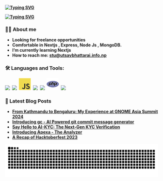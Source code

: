 <b>

<p align="center">

[![Typing SVG](https://readme-typing-svg.demolab.com?font=Fira+Code&size=25&pause=&color=E9E9E9&center=true&vCenter=true&width=1040&repeat=false&height=35&lines=Hello+%F0%9F%91%8B+I'm+Utsav+Bhattarai)](https://git.io/typing-svg) 
	
[![Typing SVG](https://readme-typing-svg.demolab.com?font=Fira+Code&size=25&pause=&color=7cebf5&center=true&vCenter=true&width=1040&height=35&lines=Full+Stack+Developer;Blogger;Student)](https://git.io/typing-svg)
	
</p>


 <!-- <a href="https://app.daily.dev/Utsav"><img align="right" src="https://api.daily.dev/devcards/3c54f7fc9fb04cb6a371de8eb8988886.png?r=q4q" width="200" alt="Utsav bhattarai's Dev Card"/></a> -->
### 👨‍💻 About me

- Looking for freelance opportunities
- Comfortable in Nextjs , Express, Node Js , MongoDB.
- I’m currently learning Nextjs
- How to reach me: stu@utsavbhattarai.info.np <br>

	
### 🛠 Languages and Tools:

<span><img src="https://cdn.jsdelivr.net/gh/devicons/devicon@latest/icons/html5/html5-plain.svg" width="40px"></span>&nbsp;
<span><img src="https://cdn.jsdelivr.net/gh/devicons/devicon@latest/icons/css3/css3-plain.svg" width="40px"></span>&nbsp;
<span><img src="https://raw.githubusercontent.com/devicons/devicon/master/icons/javascript/javascript-original.svg" width="40px"></span>&nbsp;
<span><img src="https://cdn.jsdelivr.net/gh/devicons/devicon@latest/icons/react/react-original.svg" width="40px"></span>&nbsp;
<span><img src="https://cdn.jsdelivr.net/gh/devicons/devicon@latest/icons/nodejs/nodejs-plain.svg" width="40px"></span>&nbsp;
<span><img src="https://raw.githubusercontent.com/devicons/devicon/master/icons/php/php-original.svg" width="40px"></span>&nbsp;
<span><img src="https://www.vectorlogo.zone/logos/mongodb/mongodb-icon.svg" width="40px"></span>&nbsp;


<h3>📕 Latest Blog Posts</h3>

<!-- BLOG-POST-LIST:START -->
- [From Kathmandu to Bengaluru: My Experience at GNOME Asia Summit 2024](https://utsavbhattarai.hashnode.dev/gnome-asia-summit-2024)
- [Introducing gc - AI Powered git commit message generator](https://utsavbhattarai.hashnode.dev/gc)
- [Say Hello to AI-KYC: The Next-Gen KYC Verification](https://utsavbhattarai.hashnode.dev/say-hello-to-ai-kyc-the-next-gen-kyc-verification)
- [Introducing Apexa - The Analyzer](https://utsavbhattarai.hashnode.dev/introducing-apexa-the-analyzer)
- [A Recap of Hacktoberfest 2023](https://utsavbhattarai.hashnode.dev/a-recap-of-hacktoberfest-2023)
<!-- BLOG-POST-LIST:END -->


<picture>
  <source media="(prefers-color-scheme: dark)" srcset="https://raw.githubusercontent.com/utsavdotdev/utsavdotdev/output/github-contribution-grid-snake-dark.svg">
  <source media="(prefers-color-scheme: light)" srcset="https://raw.githubusercontent.com/utsavdotdev/utsavdotdev/output/github-contribution-grid-snake.svg">
  <img alt="github contribution grid snake animation" src="https://raw.githubusercontent.com/utsavdotdev/utsavdotdev/output/github-contribution-grid-snake.svg">
</picture>


